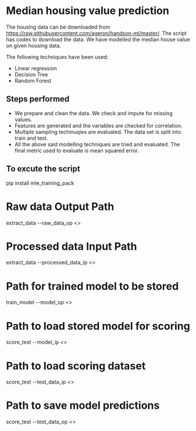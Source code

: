 # Median housing value prediction

The housing data can be downloaded from https://raw.githubusercontent.com/ageron/handson-ml/master/. The script has codes to download the data. We have modelled the median house value on given housing data. 

The following techniques have been used: 

 - Linear regression
 - Decision Tree
 - Random Forest

## Steps performed
 - We prepare and clean the data. We check and impute for missing values.
 - Features are generated and the variables are checked for correlation.
 - Multiple sampling techinuqies are evaluated. The data set is split into train and test.
 - All the above said modelling techniques are tried and evaluated. The final metric used to evaluate is mean squared error.

## To excute the script

pip install mle_training_pack

# Raw data Output Path
extract_data --raw_data_op <>


# Processed data Input Path
extract_data --processed_data_ip <>

# Path for trained model to be stored
train_model --model_op <>

# Path to load stored model for scoring
score_test --model_ip <>

# Path to load scoring dataset
score_test --test_data_ip <>

# Path to save model predictions
score_test --test_data_op <>
